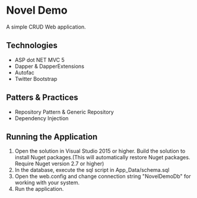 # Novel Demo

A simple CRUD Web application.


## Technologies
- ASP dot NET MVC 5
- Dapper & DapperExtensions
- Autofac
- Twitter Bootstrap


## Patters & Practices
- Repository Pattern & Generic Repository
- Dependency Injection


## Running the Application
1. Open the solution in Visual Studio 2015 or higher. Build the solution to install Nuget packages.(This will automatically restore Nuget packages. Require Nuget version 2.7 or higher)
2. In the database, execute the sql script in App_Data/schema.sql
3. Open the web.config and change connection string "NovelDemoDb" for working with your system.
4. Run the application.

